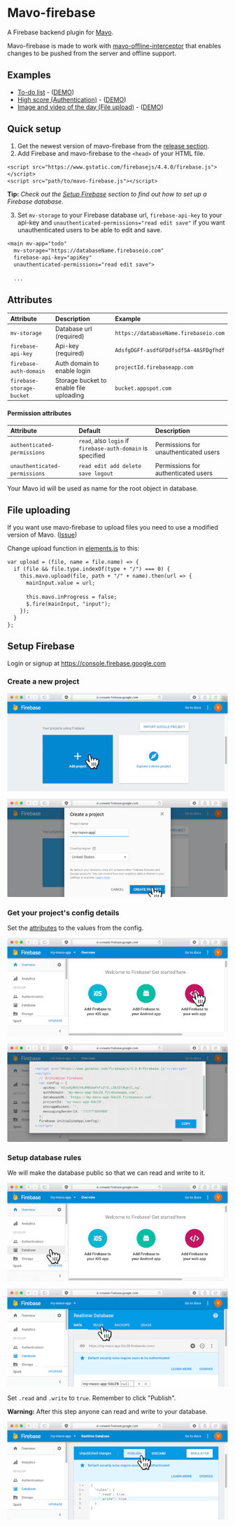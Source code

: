 # Mavo-firebase

A Firebase backend plugin for [Mavo](https://mavo.io).

Mavo-firebase is made to work with [mavo-offline-interceptor](https://github.com/valterkraemer/mavo-offline-interceptor) that enables changes to be pushed from the server and offline support.

## Examples

- [To-do list](https://github.com/valterkraemer/mavo-firebase/tree/master/examples/todo) - ([DEMO](https://valterkraemer.github.io/mavo-firebase/examples/todo/))
- [High score (Authentication)](https://github.com/valterkraemer/mavo-firebase/tree/master/examples/authentication) - ([DEMO](https://valterkraemer.github.io/mavo-firebase/examples/authentication/))
- [Image and video of the day (File upload)](https://github.com/valterkraemer/mavo-firebase/tree/master/examples/file-storage) - ([DEMO](https://valterkraemer.github.io/mavo-firebase/examples/file-storage/))

## Quick setup

1. Get the newest version of mavo-firebase from the [release section](https://github.com/valterkraemer/mavo-firebase/releases).
2. Add Firebase and mavo-firebase to the `<head>` of your HTML file.

```
<script src="https://www.gstatic.com/firebasejs/4.4.0/firebase.js"></script>
<script src="path/to/mavo-firebase.js"></script>
```

**Tip:** *Check out the [Setup Firebase](#setup-firebase) section to find out how to set up a Firebase database.*

3. Set `mv-storage` to your Firebase database url, `firebase-api-key` to your api-key and `unauthenticated-permissions="read edit save"` if you want unauthenticated users to be able to edit and save.

```
<main mv-app="todo"
  mv-storage="https://databaseName.firebaseio.com"
  firebase-api-key="apiKey"
  unauthenticated-permissions="read edit save">

  ...
```

## Attributes

| Attribute                     | Description                             | Example                               |
|:------------------------------|:--------------------------------------- |:------------------------------------- |
| `mv-storage`                  | Database url (required)                 | `https://databaseName.firebaseio.com` |
| `firebase-api-key`            | Api-key (required)                      | `AdsfgDGFf-asdfGFDdfsdf5A-4ASFDgfhdf` |
| `firebase-auth-domain`        | Auth domain to enable login             | `projectId.firebaseapp.com`           |
| `firebase-storage-bucket`     | Storage bucket to enable file uploading | `bucket.appspot.com`                  |

#### Permission attributes

| Attribute                     | Default                                                     | Description                           |
|:----------------------------- |:----------------------------------------------------------- |:------------------------------------- |
| `authenticated-permissions`   | `read`, also `login` if `firebase-auth-domain` is specified | Permissions for unauthenticated users |
| `unauthenticated-permissions` | `read edit add delete save logout`                          | Permissions for authenticated users   |

Your Mavo id will be used as name for the root object in database.

## File uploading

If you want use mavo-firebase to upload files you need to use a modified version of Mavo. ([Issue](https://github.com/mavoweb/mavo/issues/292))

Change upload function in [elements.js](https://github.com/mavoweb/mavo/blob/master/src/elements.js) to this:

```
var upload = (file, name = file.name) => {
  if (file && file.type.indexOf(type + "/") === 0) {
    this.mavo.upload(file, path + "/" + name).then(url => {
      mainInput.value = url;

      this.mavo.inProgress = false;
      $.fire(mainInput, "input");
    });
  }
};
```

## Setup Firebase

Login or signup at https://console.firebase.google.com

### Create a new project

![1-add-project](assets/images/1-add-project.png "Add project")

![2-create-project](assets/images/2-create-project.png "Create project")

### Get your project's config details

Set the [attributes](#attributes) to the values from the config.

![3-add-firebase-to-your-web-app](assets/images/3-add-firebase-to-your-web-app.png "Add firebase to your web app")

![4-view-config](assets/images/4-view-config.png "View config")

### Setup database rules

We will make the database public so that we can read and write to it.

![5-go-to-database](assets/images/5-go-to-database.png "Go to database")

![6-go-to-rules](assets/images/6-go-to-rules.png "Go to rules")

Set `.read` and `.write` to `true`. Remember to click "Publish".

**Warning:** After this step anyone can read and write to your database.

![7-edit-rules](assets/images/7-edit-rules.png "Edit rules")
